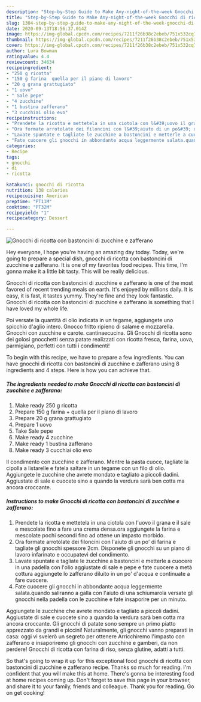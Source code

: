 ```yaml
---
description: "Step-by-Step Guide to Make Any-night-of-the-week Gnocchi di ricotta con bastoncini di zucchine e zafferano"
title: "Step-by-Step Guide to Make Any-night-of-the-week Gnocchi di ricotta con bastoncini di zucchine e zafferano"
slug: 1304-step-by-step-guide-to-make-any-night-of-the-week-gnocchi-di-ricotta-con-bastoncini-di-zucchine-e-zafferano
date: 2020-09-13T18:56:37.014Z
image: https://img-global.cpcdn.com/recipes/7211f26b38c2ebeb/751x532cq70/gnocchi-di-ricotta-con-bastoncini-di-zucchine-e-zafferano-recipe-main-photo.jpg
thumbnail: https://img-global.cpcdn.com/recipes/7211f26b38c2ebeb/751x532cq70/gnocchi-di-ricotta-con-bastoncini-di-zucchine-e-zafferano-recipe-main-photo.jpg
cover: https://img-global.cpcdn.com/recipes/7211f26b38c2ebeb/751x532cq70/gnocchi-di-ricotta-con-bastoncini-di-zucchine-e-zafferano-recipe-main-photo.jpg
author: Lura Bowman
ratingvalue: 4.4
reviewcount: 34634
recipeingredient:
- "250 g ricotta"
- "150 g farina  quella per il piano di lavoro"
- "20 g grana grattugiato"
- "1 uovo"
- " Sale pepe"
- "4 zucchine"
- "1 bustina zafferano"
- "3 cucchiai olio evo"
recipeinstructions:
- "Prendete la ricotta e mettetela in una ciotola con l&#39;uovo il grana e il sale e mescolate fino a fare una crema densa.ora aggiungete la farina e mescolate pochi secondi fino ad ottene un impasto morbido."
- "Ora formate arrotolate dei filoncini con l&#39;aiuto di un po&#39; di farina e tagliate gli gnocchi spessore 2cm. Disponete gli gnocchi su un piano di lavoro infarinato e occupatevi del condimento."
- "Lavate spuntate e tagliate le zucchine a bastoncini e metterle a cuocere in una padella con l&#39;olio aggiustate di sale e pepe e fate cuocere a metà cottura aggiungete lo zafferano diluito in un po&#39; d&#39;acqua e continuate a fare cuocere."
- "Fate cuocere gli gnocchi in abbondante acqua leggermente salata.quando saliranno a galla con l&#39;aiuto di una schiumarola versate gli gnocchi nella padella con le zucchine e fate insaporire per un minuto."
categories:
- Recipe
tags:
- gnocchi
- di
- ricotta

katakunci: gnocchi di ricotta 
nutrition: 138 calories
recipecuisine: American
preptime: "PT11M"
cooktime: "PT32M"
recipeyield: "1"
recipecategory: Dessert

---
```



![Gnocchi di ricotta con bastoncini di zucchine e zafferano](https://img-global.cpcdn.com/recipes/7211f26b38c2ebeb/751x532cq70/gnocchi-di-ricotta-con-bastoncini-di-zucchine-e-zafferano-recipe-main-photo.jpg)

Hey everyone, I hope you're having an amazing day today. Today, we're going to prepare a special dish, gnocchi di ricotta con bastoncini di zucchine e zafferano. It is one of my favorites food recipes. This time, I'm gonna make it a little bit tasty. This will be really delicious.

Gnocchi di ricotta con bastoncini di zucchine e zafferano is one of the most favored of recent trending meals on earth. It's enjoyed by millions daily. It is easy, it is fast, it tastes yummy. They're fine and they look fantastic. Gnocchi di ricotta con bastoncini di zucchine e zafferano is something that I have loved my whole life.

Poi versate la quantità di olio indicata in un tegame, aggiungete uno spicchio d&#39;aglio intero. Gnocco fritto ripieno di salame e mozzarella. Gnocchi con zucchine e carote. cantinaecucina. Gli Gnocchi di ricotta sono dei golosi gnocchetti senza patate realizzati con ricotta fresca, farina, uova, parmigiano, perfetti con tutti i condimenti!


To begin with this recipe, we have to prepare a few ingredients. You can have gnocchi di ricotta con bastoncini di zucchine e zafferano using 8 ingredients and 4 steps. Here is how you can achieve that.

<!--inarticleads1-->

##### The ingredients needed to make Gnocchi di ricotta con bastoncini di zucchine e zafferano:

1. Make ready 250 g ricotta
1. Prepare 150 g farina + quella per il piano di lavoro
1. Prepare 20 g grana grattugiato
1. Prepare 1 uovo
1. Take  Sale pepe
1. Make ready 4 zucchine
1. Make ready 1 bustina zafferano
1. Make ready 3 cucchiai olio evo


Il condimento con zucchine e zafferano. Mentre la pasta cuoce, tagliate la cipolla a listarelle e fatela saltare in un tegame con un filo di olio. Aggiungete le zucchine che avrete mondato e tagliato a piccoli dadini. Aggiustate di sale e cuocete sino a quando la verdura sarà ben cotta ma ancora croccante. 

<!--inarticleads2-->

##### Instructions to make Gnocchi di ricotta con bastoncini di zucchine e zafferano:

1. Prendete la ricotta e mettetela in una ciotola con l&#39;uovo il grana e il sale e mescolate fino a fare una crema densa.ora aggiungete la farina e mescolate pochi secondi fino ad ottene un impasto morbido.
1. Ora formate arrotolate dei filoncini con l&#39;aiuto di un po&#39; di farina e tagliate gli gnocchi spessore 2cm. Disponete gli gnocchi su un piano di lavoro infarinato e occupatevi del condimento.
1. Lavate spuntate e tagliate le zucchine a bastoncini e metterle a cuocere in una padella con l&#39;olio aggiustate di sale e pepe e fate cuocere a metà cottura aggiungete lo zafferano diluito in un po&#39; d&#39;acqua e continuate a fare cuocere.
1. Fate cuocere gli gnocchi in abbondante acqua leggermente salata.quando saliranno a galla con l&#39;aiuto di una schiumarola versate gli gnocchi nella padella con le zucchine e fate insaporire per un minuto.


Aggiungete le zucchine che avrete mondato e tagliato a piccoli dadini. Aggiustate di sale e cuocete sino a quando la verdura sarà ben cotta ma ancora croccante. Gli gnocchi di patate sono sempre un primo piatto apprezzato da grandi e piccini! Naturalmente, gli gnocchi vanno preparati in casa: oggi vi svelerò un segreto per ottenere Arricchiremo l&#39;impasto con zafferano e insaporiremo gli gnocchi con zucchine e gamberi, da non perdere! Gnocchi di ricotta con farina di riso, senza glutine, adatti a tutti. 

So that's going to wrap it up for this exceptional food gnocchi di ricotta con bastoncini di zucchine e zafferano recipe. Thanks so much for reading. I'm confident that you will make this at home. There's gonna be interesting food at home recipes coming up. Don't forget to save this page in your browser, and share it to your family, friends and colleague. Thank you for reading. Go on get cooking!
